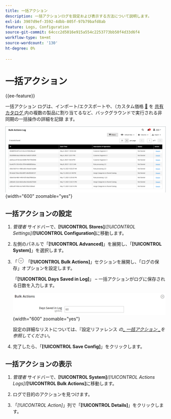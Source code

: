 ```yaml
---
title: 一括アクション
description: 一括アクションログを設定および表示する方法について説明します。
exl-id: 3907d9ef-3592-4dbb-805f-97b79bafd8ab
feature: Logs, Configuration
source-git-commit: 64ccc2d5016e915a554c2253773bb50f4d33d6f4
workflow-type: tm+mt
source-wordcount: '130'
ht-degree: 0%

---
```


# 一括アクション

{{ee-feature}}

一括アクション ログは、インポート/エクスポートや、（カスタム価格 [&#128279;](../b2b/catalog-shared.md) を [&#x200B; 共有カタログ &#x200B;](../b2b/catalog-shared-manage.md#update-custom-pricing) 内の複数の製品に割り当てるなど、バックグラウンドで実行される非同期の一括操作の詳細を記録  ます。

![&#x200B; 一括アクションログ &#x200B;](./assets/bulk-actions-log.png){width="600" zoomable="yes"}

## 一括アクションの設定

1. _管理者_ サイドバーで、**[!UICONTROL Stores]**/_[!UICONTROL Settings]_/**[!UICONTROL Configuration]**&#x200B;に移動します。

1. 左側のパネルで「**[!UICONTROL Advanced]**」を展開し、「**[!UICONTROL System]**」を選択します。

1. 「![&#x200B; 展開セレクター &#x200B;](../assets/icon-display-expand.png) 「**[!UICONTROL Bulk Actions]**」セクションを展開し、「ログの保存」オプションを設定します。

   「**[!UICONTROL Days Saved in Log]**」 – 一括アクションがログに保存される日数を入力します。

   ![&#x200B; 詳細設定 – 一括アクション &#x200B;](../configuration-reference/advanced/assets/system-bulk-actions.png){width="600" zoomable="yes"}

   設定の詳細なリストについては、『設定リファレンス _の[_ 一括アクション _](../configuration-reference/advanced/system.md)を参照してください_。

1. 完了したら、「**[!UICONTROL Save Config]**」をクリックします。

## 一括アクションの表示

1. _管理者_ サイドバーで、**[!UICONTROL System]**/_[!UICONTROL Actions Logs]_/**[!UICONTROL Bulk Actions]**&#x200B;に移動します。

1. ログで目的のアクションを見つけます。

1. 「_[!UICONTROL Action]_」列で「**[!UICONTROL Details]**」をクリックします。
